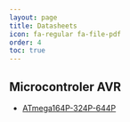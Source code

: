 ```yaml
---
layout: page
title: Datasheets
icon: fa-regular fa-file-pdf
order: 4
toc: true
---
```


## Microcontroler AVR

- [ATmega164P-324P-644P](ATmega164P-324P-644P/)

